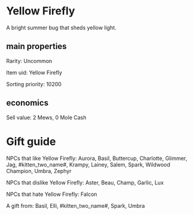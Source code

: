 # Yellow Firefly

A bright summer bug that sheds yellow light.

## main properties

Rarity: Uncommon

Item uid: Yellow Firefly

Sorting priority: 10200

## economics

Sell value: 2 Mews, 0 Mole Cash

# Gift guide

NPCs that like Yellow Firefly: Aurora, Basil, Buttercup, Charlotte, Glimmer, Jag, #kitten_two_name#, Krampy, Lainey, Salem, Spark, Wildwood Champion, Umbra, Zephyr

NPCs that dislike Yellow Firefly: Aster, Beau, Champ, Garlic, Lux

NPCs that hate Yellow Firefly: Falcon

A gift from: Basil, Elli, #kitten_two_name#, Spark, Umbra